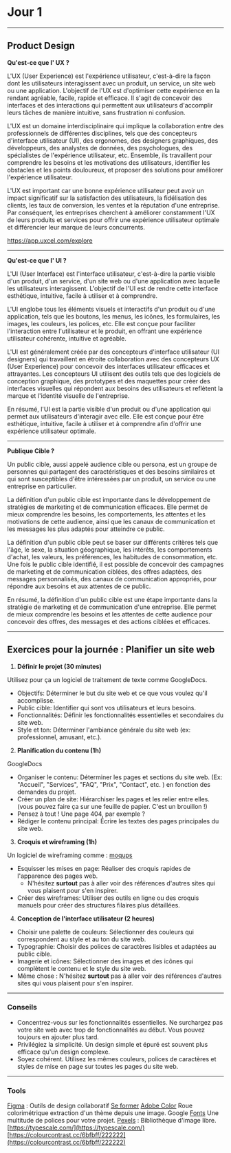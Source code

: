 # Jour 1

---

## Product Design

**Qu'est-ce que l' UX ?**

L'UX (User Experience) est l'expérience utilisateur, c'est-à-dire la façon dont les utilisateurs interagissent avec un produit, un service, un site web ou une application. L'objectif de l'UX est d'optimiser cette expérience en la rendant agréable, facile, rapide et efficace. Il s'agit de concevoir des interfaces et des interactions qui permettent aux utilisateurs d'accomplir leurs tâches de manière intuitive, sans frustration ni confusion.

L'UX est un domaine interdisciplinaire qui implique la collaboration entre des professionnels de différentes disciplines, tels que des concepteurs d'interface utilisateur (UI), des ergonomes, des designers graphiques, des développeurs, des analystes de données, des psychologues, des spécialistes de l'expérience utilisateur, etc. Ensemble, ils travaillent pour comprendre les besoins et les motivations des utilisateurs, identifier les obstacles et les points douloureux, et proposer des solutions pour améliorer l'expérience utilisateur.

L'UX est important car une bonne expérience utilisateur peut avoir un impact significatif sur la satisfaction des utilisateurs, la fidélisation des clients, les taux de conversion, les ventes et la réputation d'une entreprise. Par conséquent, les entreprises cherchent à améliorer constamment l'UX de leurs produits et services pour offrir une expérience utilisateur optimale et différencier leur marque de leurs concurrents.

https://app.uxcel.com/explore

---

**Qu'est-ce que l' UI ?**

L'UI (User Interface) est l'interface utilisateur, c'est-à-dire la partie visible d'un produit, d'un service, d'un site web ou d'une application avec laquelle les utilisateurs interagissent. L'objectif de l'UI est de rendre cette interface esthétique, intuitive, facile à utiliser et à comprendre.

L'UI englobe tous les éléments visuels et interactifs d'un produit ou d'une application, tels que les boutons, les menus, les icônes, les formulaires, les images, les couleurs, les polices, etc. Elle est conçue pour faciliter l'interaction entre l'utilisateur et le produit, en offrant une expérience utilisateur cohérente, intuitive et agréable.

L'UI est généralement créée par des concepteurs d'interface utilisateur (UI designers) qui travaillent en étroite collaboration avec des concepteurs UX (User Experience) pour concevoir des interfaces utilisateur efficaces et attrayantes. Les concepteurs UI utilisent des outils tels que des logiciels de conception graphique, des prototypes et des maquettes pour créer des interfaces visuelles qui répondent aux besoins des utilisateurs et reflètent la marque et l'identité visuelle de l'entreprise.

En résumé, l'UI est la partie visible d'un produit ou d'une application qui permet aux utilisateurs d'interagir avec elle. Elle est conçue pour être esthétique, intuitive, facile à utiliser et à comprendre afin d'offrir une expérience utilisateur optimale.

---

**Publique Cible ?**

Un public cible, aussi appelé audience cible ou persona, est un groupe de personnes qui partagent des caractéristiques et des besoins similaires et qui sont susceptibles d'être intéressées par un produit, un service ou une entreprise en particulier.

La définition d'un public cible est importante dans le développement de stratégies de marketing et de communication efficaces. Elle permet de mieux comprendre les besoins, les comportements, les attentes et les motivations de cette audience, ainsi que les canaux de communication et les messages les plus adaptés pour atteindre ce public.

La définition d'un public cible peut se baser sur différents critères tels que l'âge, le sexe, la situation géographique, les intérêts, les comportements d'achat, les valeurs, les préférences, les habitudes de consommation, etc. Une fois le public cible identifié, il est possible de concevoir des campagnes de marketing et de communication ciblées, des offres adaptées, des messages personnalisés, des canaux de communication appropriés, pour répondre aux besoins et aux attentes de ce public.

En résumé, la définition d'un public cible est une étape importante dans la stratégie de marketing et de communication d'une entreprise. Elle permet de mieux comprendre les besoins et les attentes de cette audience pour concevoir des offres, des messages et des actions ciblées et efficaces.

---

## Exercices pour la journée : Planifier un site web

1. **Définir le projet (30 minutes)**

Utilisez pour ça un logiciel de traitement de texte comme GoogleDocs.

- Objectifs: Déterminer le but du site web et ce que vous voulez qu'il accomplisse.
- Public cible: Identifier qui sont vos utilisateurs et leurs besoins.
- Fonctionnalités: Définir les fonctionnalités essentielles et secondaires du site web.
- Style et ton: Déterminer l'ambiance générale du site web (ex: professionnel, amusant, etc.).

2. **Planification du contenu (1h)**

GoogleDocs

- Organiser le contenu: Déterminer les pages et sections du site web. (Ex: "Accueil", "Services", "FAQ", "Prix", "Contact", etc. ) en fonction des demandes du projet.
- Créer un plan de site: Hiérarchiser les pages et les relier entre elles. (vous pouvez faire ça sur une feuille de papier. C'est un brouillon !)
- Pensez à tout ! Une page 404, par exemple ?
- Rédiger le contenu principal: Écrire les textes des pages principales du site web.

3. **Croquis et wireframing (1h)**

Un logiciel de wireframing comme : [moqups](https://moqups.com/)

- Esquisser les mises en page: Réaliser des croquis rapides de l'apparence des pages web.
  - N'hésitez **surtout** pas à aller voir des références d'autres sites qui vous plaisent pour s'en inspirer.
- Créer des wireframes: Utiliser des outils en ligne ou des croquis manuels pour créer des structures filaires plus détaillées.

4. **Conception de l'interface utilisateur (2 heures)**

- Choisir une palette de couleurs: Sélectionner des couleurs qui correspondent au style et au ton du site web.
- Typographie: Choisir des polices de caractères lisibles et adaptées au public cible.
- Imagerie et icônes: Sélectionner des images et des icônes qui complètent le contenu et le style du site web.
- Même chose : N'hésitez **surtout** pas à aller voir des références d'autres sites qui vous plaisent pour s'en inspirer.

---

### Conseils

- Concentrez-vous sur les fonctionnalités essentielles. Ne surchargez pas votre site web avec trop de fonctionnalités au début. Vous pouvez toujours en ajouter plus tard.
- Privilégiez la simplicité. Un design simple et épuré est souvent plus efficace qu'un design complexe.
- Soyez cohérent. Utilisez les mêmes couleurs, polices de caractères et styles de mise en page sur toutes les pages du site web.

---

### Tools

[Figma](https://www.figma.com/) : Outils de design collaboratif [Se former](https://openclassrooms.com/fr/courses/7342806-creez-une-maquette-web-avec-figma/7458079-prenez-en-main-figma)
[Adobe Color](https://color.adobe.com/fr/create/color-wheel) Roue colorimétrique extraction d'un thème depuis une image.
Google [Fonts](https://fonts.google.com/) Une multitude de polices pour votre projet.
[Pexels](https://www.pexels.com/fr-fr/chercher/ciel/) : Bibliothèque d'image libre.
[https://typescale.com/](https://typescale.com/)
[https://colourcontrast.cc/6bfbff/222222](https://colourcontrast.cc/6bfbff/222222)
